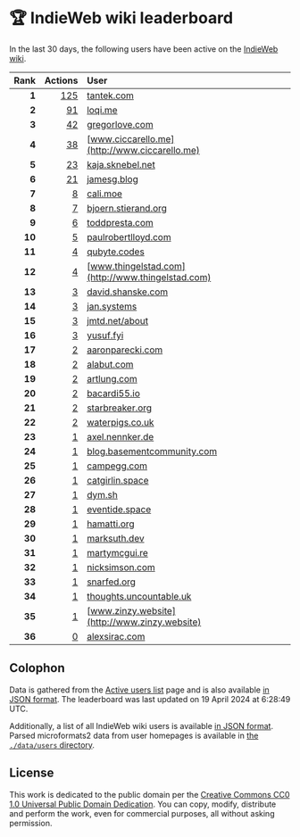# 🏆 IndieWeb wiki leaderboard

In the last 30 days, the following users have been active on the [IndieWeb wiki](https://indieweb.org).

| Rank | Actions | User |
|-----:|--------:|:-----|
| **1** | [125](https://indieweb.org/Special:Contributions/Tantek.com) | [tantek.com](http://tantek.com) |
| **2** | [91](https://indieweb.org/Special:Contributions/Loqi.me) | [loqi.me](http://loqi.me) |
| **3** | [42](https://indieweb.org/Special:Contributions/Gregorlove.com) | [gregorlove.com](http://gregorlove.com) |
| **4** | [38](https://indieweb.org/Special:Contributions/Www.ciccarello.me) | [www.ciccarello.me](http://www.ciccarello.me) |
| **5** | [23](https://indieweb.org/Special:Contributions/Kaja.sknebel.net) | [kaja.sknebel.net](http://kaja.sknebel.net) |
| **6** | [21](https://indieweb.org/Special:Contributions/Jamesg.blog) | [jamesg.blog](http://jamesg.blog) |
| **7** | [8](https://indieweb.org/Special:Contributions/Cali.moe) | [cali.moe](http://cali.moe) |
| **8** | [7](https://indieweb.org/Special:Contributions/Bjoern.stierand.org) | [bjoern.stierand.org](http://bjoern.stierand.org) |
| **9** | [6](https://indieweb.org/Special:Contributions/Toddpresta.com) | [toddpresta.com](http://toddpresta.com) |
| **10** | [5](https://indieweb.org/Special:Contributions/Paulrobertlloyd.com) | [paulrobertlloyd.com](http://paulrobertlloyd.com) |
| **11** | [4](https://indieweb.org/Special:Contributions/Qubyte.codes) | [qubyte.codes](http://qubyte.codes) |
| **12** | [4](https://indieweb.org/Special:Contributions/Www.thingelstad.com) | [www.thingelstad.com](http://www.thingelstad.com) |
| **13** | [3](https://indieweb.org/Special:Contributions/David.shanske.com) | [david.shanske.com](http://david.shanske.com) |
| **14** | [3](https://indieweb.org/Special:Contributions/Jan.systems) | [jan.systems](http://jan.systems) |
| **15** | [3](https://indieweb.org/Special:Contributions/Jmtd.net_about) | [jmtd.net/about](http://jmtd.net/about) |
| **16** | [3](https://indieweb.org/Special:Contributions/Yusuf.fyi) | [yusuf.fyi](http://yusuf.fyi) |
| **17** | [2](https://indieweb.org/Special:Contributions/Aaronparecki.com) | [aaronparecki.com](http://aaronparecki.com) |
| **18** | [2](https://indieweb.org/Special:Contributions/Alabut.com) | [alabut.com](http://alabut.com) |
| **19** | [2](https://indieweb.org/Special:Contributions/Artlung.com) | [artlung.com](http://artlung.com) |
| **20** | [2](https://indieweb.org/Special:Contributions/Bacardi55.io) | [bacardi55.io](http://bacardi55.io) |
| **21** | [2](https://indieweb.org/Special:Contributions/Starbreaker.org) | [starbreaker.org](http://starbreaker.org) |
| **22** | [2](https://indieweb.org/Special:Contributions/Waterpigs.co.uk) | [waterpigs.co.uk](http://waterpigs.co.uk) |
| **23** | [1](https://indieweb.org/Special:Contributions/Axel.nennker.de) | [axel.nennker.de](http://axel.nennker.de) |
| **24** | [1](https://indieweb.org/Special:Contributions/Blog.basementcommunity.com) | [blog.basementcommunity.com](http://blog.basementcommunity.com) |
| **25** | [1](https://indieweb.org/Special:Contributions/Campegg.com) | [campegg.com](http://campegg.com) |
| **26** | [1](https://indieweb.org/Special:Contributions/Catgirlin.space) | [catgirlin.space](http://catgirlin.space) |
| **27** | [1](https://indieweb.org/Special:Contributions/Dym.sh) | [dym.sh](http://dym.sh) |
| **28** | [1](https://indieweb.org/Special:Contributions/Eventide.space) | [eventide.space](http://eventide.space) |
| **29** | [1](https://indieweb.org/Special:Contributions/Hamatti.org) | [hamatti.org](http://hamatti.org) |
| **30** | [1](https://indieweb.org/Special:Contributions/Marksuth.dev) | [marksuth.dev](http://marksuth.dev) |
| **31** | [1](https://indieweb.org/Special:Contributions/Martymcgui.re) | [martymcgui.re](http://martymcgui.re) |
| **32** | [1](https://indieweb.org/Special:Contributions/Nicksimson.com) | [nicksimson.com](http://nicksimson.com) |
| **33** | [1](https://indieweb.org/Special:Contributions/Snarfed.org) | [snarfed.org](http://snarfed.org) |
| **34** | [1](https://indieweb.org/Special:Contributions/Thoughts.uncountable.uk) | [thoughts.uncountable.uk](http://thoughts.uncountable.uk) |
| **35** | [1](https://indieweb.org/Special:Contributions/Www.zinzy.website) | [www.zinzy.website](http://www.zinzy.website) |
| **36** | [0](https://indieweb.org/Special:Contributions/Alexsirac.com) | [alexsirac.com](http://alexsirac.com) |


## Colophon

Data is gathered from the [Active users list](https://indieweb.org/Special:ActiveUsers) page and is also available [in JSON format](https://github.com/jgarber623/indieweb-wiki-leaderboard/blob/main/data/leaderboard.json). The leaderboard was last updated on 19 April 2024 at 6:28:49 UTC.

Additionally, a list of all IndieWeb wiki users is available [in JSON format](https://github.com/jgarber623/indieweb-wiki-leaderboard/blob/main/data/users.json). Parsed microformats2 data from user homepages is available in [the `./data/users` directory](https://github.com/jgarber623/indieweb-wiki-leaderboard/blob/main/data/users).

## License

This work is dedicated to the public domain per the [Creative Commons CC0 1.0 Universal Public Domain Dedication](https://creativecommons.org/publicdomain/zero/1.0/). You can copy, modify, distribute and perform the work, even for commercial purposes, all without asking permission.

